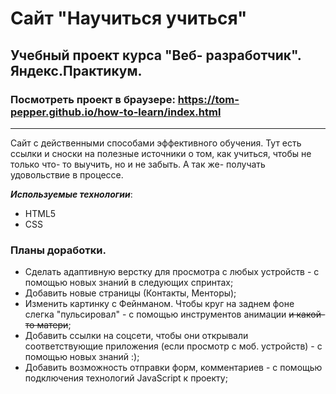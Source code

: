 #  **Сайт "Научиться учиться"**
## Учебный проект курса "Веб- разработчик". Яндекс.Практикум.

### Посмотреть проект в браузере: https://tom-pepper.github.io/how-to-learn/index.html
-----

Сайт с действенными способами эффективного обучения. Тут есть ссылки и сноски на полезные источники о том, как учиться, чтобы не только что- то выучить, но и не забыть. А так же- получать удовольствие в процессе.

_**Используемые технологии**_: 
* HTML5
* CSS


### Планы доработки.
- Сделать адаптивную верстку для просмотра с любых устройств - с помощью новых знаний в следующих спринтах;
- Добавить новые страницы (Контакты, Менторы);
- Изменить картинку с Фейнманом. Чтобы круг на заднем фоне слегка "пульсировал" - с помощью инструментов анимации ~~и какой- то матери~~;
- Добавить ссылки на соцсети, чтобы они открывали соответствующие приложения (если просмотр с моб. устройств) - с помощью новых знаний :);
- Добавить возможность отправки форм, комментариев - с помощью подключения технологий JavaScript к проекту;